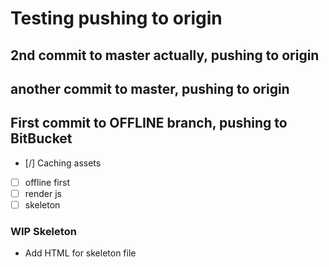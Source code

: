 # Testing pushing to origin

## 2nd commit to master actually, pushing to origin

## another commit to master, pushing to origin

## First commit to OFFLINE branch, pushing to BitBucket

- [/] Caching assets
- [ ] offline first
- [ ] render js
- [ ] skeleton

### WIP Skeleton

- Add HTML for skeleton file
